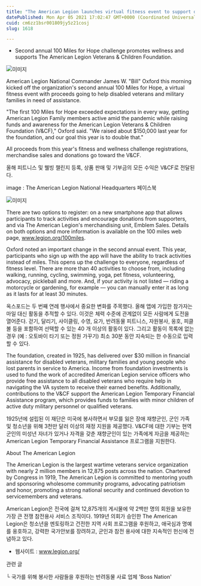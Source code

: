 ```yaml
---
title: "The American Legion launches virtual fitness event to support disabled veterans and military families"
datePublished: Mon Apr 05 2021 17:02:47 GMT+0000 (Coordinated Universal Time)
cuid: cm6zz1bsr001809jy5z21cosj
slug: 1618

---
```



- Second annual 100 Miles for Hope challenge promotes wellness and supports The American Legion Veterans & Children Foundation.

![이미지](https://cdn.hashnode.com/res/hashnode/image/upload/v1739247465402/22a8414e-97e1-4fcb-98ae-94519d076aeb.jpeg)

American Legion National Commander James W. "Bill" Oxford this morning kicked off the organization's second annual 100 Miles for Hope, a virtual fitness event with proceeds going to help disabled veterans and military families in need of assistance.

"The first 100 Miles for Hope exceeded expectations in every way, getting American Legion Family members active amid the pandemic while raising funds and awareness for the American Legion Veterans & Children Foundation (V&CF)," Oxford said. "We raised about $150,000 last year for the foundation, and our goal this year is to double that."

All proceeds from this year's fitness and wellness challenge registrations, merchandise sales and donations go toward the V&CF.

올해 피트니스 및 웰빙 챌린지 등록, 상품 판매 및 기부금의 모든 수익은 V&CF로 전달된다.

image : The American Legion National Headquarters 페이스북

![이미지](https://cdn.hashnode.com/res/hashnode/image/upload/v1739247467174/4118c96e-f88a-4a68-a732-a36482c85a6c.jpeg)

There are two options to register: on a new smartphone app that allows participants to track activities and encourage donations from supporters, and via The American Legion's merchandising unit, Emblem Sales. Details on both options and more information is available on the 100 miles web page, www.legion.org/100miles.

Oxford noted an important change in the second annual event. This year, participants who sign up with the app will have the ability to track activities instead of miles. This opens up the challenge to everyone, regardless of fitness level. There are more than 40 activities to choose from, including walking, running, cycling, swimming, yoga, pet fitness, volunteering, advocacy, pickleball and more. And, if your activity is not listed — riding a motorcycle or gardening, for example — you can manually enter it as long as it lasts for at least 30 minutes.

옥스포드는 두 번째 연례 행사에서 중요한 변화를 주목했다. 올해 앱에 가입한 참가자는 마일 대신 활동을 추적할 수 있다. 이것은 체력 수준에 관계없이 모든 사람에게 도전을 열어준다. 걷기, 달리기, 사이클링, 수영, 요가, 반려동물 피트니스, 자원봉사, 옹호, 피클 볼 등을 포함하여 선택할 수 있는 40 개 이상의 활동이 있다. 그리고 활동이 목록에 없는 경우 (예 : 오토바이 타기 또는 정원 가꾸기) 최소 30분 동안 지속되는 한 수동으로 입력할 수 있다.

The foundation, created in 1925, has delivered over $30 million in financial assistance for disabled veterans, military families and young people who lost parents in service to America. Income from foundation investments is used to fund the work of accredited American Legion service officers who provide free assistance to all disabled veterans who require help in navigating the VA system to receive their earned benefits. Additionally, contributions to the V&CF support the American Legion Temporary Financial Assistance program, which provides funds to families with minor children of active duty military personnel or qualified veterans.

1925년에 설립된 이 재단은 미국에 봉사하면서 부모를 잃은 장애 재향군인, 군인 가족 및 청소년을 위해 3천만 달러 이상의 재정 지원을 제공했다. V&CF에 대한 기부는 현역 군인의 미성년 자녀가 있거나 자격을 갖춘 재향군인이 있는 가족에게 자금을 제공하는 American Legion Temporary Financial Assistance 프로그램을 지원한다.

About The American Legion

The American Legion is the largest wartime veterans service organization with nearly 2 million members in 12,875 posts across the nation. Chartered by Congress in 1919, The American Legion is committed to mentoring youth and sponsoring wholesome community programs, advocating patriotism and honor, promoting a strong national security and continued devotion to servicemembers and veterans.

American Legion은 전국에 걸쳐 12,875개의 게시물에 약 2백만 명의 회원을 보유한 가장 큰 전쟁 참전용사 서비스 조직이다. 1919년 의회가 승인한 The American Legion은 청소년을 멘토링하고 건전한 지역 사회 프로그램을 후원하고, 애국심과 명예를 옹호하고, 강력한 국가안보를 장려하고, 군인과 참전 용사에 대한 지속적인 헌신에 전념하고 있다.

- 웹사이트 : www.legion.org/

관련 글

└ 국가를 위해 봉사한 사람들을 후원하는 반려동물 사료 업체 'Boss Nation'